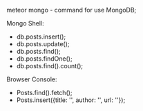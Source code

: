 meteor mongo - command for use MongoDB;

Mongo Shell:
 - db.posts.insert();
 - db.posts.update();
 - db.posts.find();
 - db.posts.findOne();
 - db.posts.find().count();

Browser Console:
 - Posts.find().fetch();
 - Posts.insert({title: '', author: '', url: ''});

